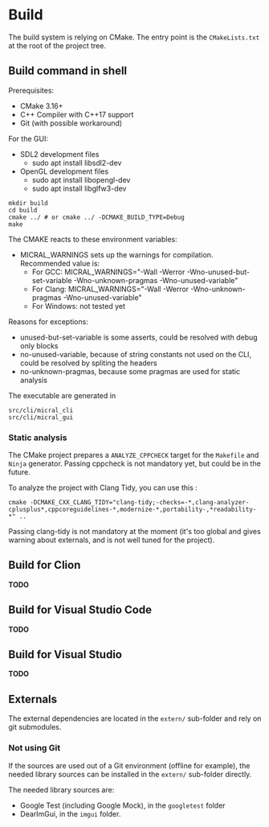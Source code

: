# Build

The build system is relying on CMake. The entry point is the `CMakeLists.txt` at the root of the project tree.

## Build command in shell

Prerequisites:

* CMake 3.16+
* C++ Compiler with C++17 support
* Git (with possible workaround)

For the GUI:

* SDL2 development files
    * sudo apt install libsdl2-dev
* OpenGL development files
    * sudo apt install libopengl-dev
    * sudo apt install libglfw3-dev

```shell
mkdir build
cd build
cmake ../ # or cmake ../ -DCMAKE_BUILD_TYPE=Debug
make
```

The CMAKE reacts to these environment variables:

* MICRAL_WARNINGS sets up the warnings for compilation. Recommended value is:
    * For GCC: MICRAL_WARNINGS="-Wall -Werror -Wno-unused-but-set-variable -Wno-unknown-pragmas -Wno-unused-variable"
    * For Clang: MICRAL_WARNINGS="-Wall -Werror -Wno-unknown-pragmas -Wno-unused-variable"
    * For Windows: not tested yet

Reasons for exceptions:

* unused-but-set-variable is some asserts, could be resolved with debug only blocks
* no-unused-variable, because of string constants not used on the CLI, could be resolved by spliting the headers
* no-unknown-pragmas, because some pragmas are used for static analysis

The executable are generated in

```shell
src/cli/micral_cli
src/cli/micral_gui
```

### Static analysis

The CMake project prepares a `ANALYZE_CPPCHECK` target for the `Makefile` and `Ninja`
generator. Passing cppcheck is not mandatory yet, but could be in the future.

To analyze the project with Clang Tidy, you can use this :

``cmake -DCMAKE_CXX_CLANG_TIDY="clang-tidy;-checks=-*,clang-analyzer-cplusplus*,cppcoreguidelines-*,modernize-*,portability-,*readability-*" ..``

Passing clang-tidy is not mandatory at the moment (it's too global and gives warning about externals, and is
not well tuned for the project).

## Build for Clion

**TODO**

## Build for Visual Studio Code

**TODO**

## Build for Visual Studio

**TODO**

## Externals

The external dependencies are located in the `extern/` sub-folder and rely on git submodules.

### Not using Git

If the sources are used out of a Git environment (offline for example), the needed library sources can be installed in
the `extern/` sub-folder directly.

The needed library sources are:

* Google Test (including Google Mock), in the `googletest` folder
* DearImGui, in the `imgui` folder.

